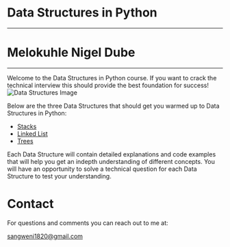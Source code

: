 # Data Structures in Python 
-------
# Melokuhle Nigel Dube 
--------
 Welcome to the Data Structures in Python course. If you want to crack the technical interview this should provide the best foundation for success!
 ![Data Structures Image](https://msatechnosoft.in/blog/wp-content/uploads/2018/09/Data-Structure-tutorial-MSA-Technosoft.jpg)
 
 Below are the three Data Structures that should get you warmed up to Data Structures in Python:
 * [Stacks](https://github.com/nigel-00/CSE-212-Final-Project/blob/main/stacks.md)
 * [Linked List]( https://github.com/nigel-00/CSE-212-Final-Project/blob/main/linked_list.md)
 * [Trees](https://github.com/nigel-00/CSE-212-Final-Project/blob/main/1-trees.md)
 
 Each Data Structure will contain detailed explanations and code examples that will help you get an indepth understanding of different concepts. You will have an opportunity to solve a technical question for each Data Structure to test your understanding.
 
 # Contact 
 For questions and comments you can reach out to me at:
 
 sangweni1820@gmail.com 
